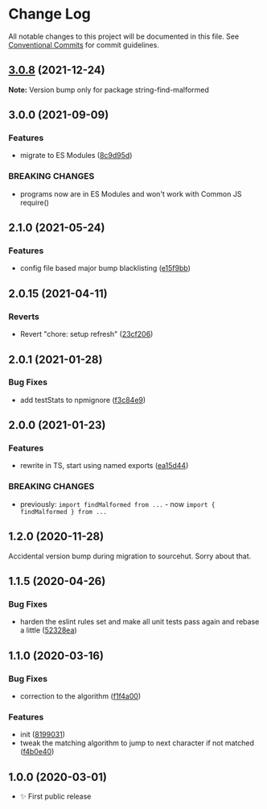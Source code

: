 # Change Log

All notable changes to this project will be documented in this file.
See [Conventional Commits](https://conventionalcommits.org) for commit guidelines.

## [3.0.8](https://github.com/codsen/codsen/compare/string-find-malformed@3.0.7...string-find-malformed@3.0.8) (2021-12-24)

**Note:** Version bump only for package string-find-malformed





## 3.0.0 (2021-09-09)

### Features

- migrate to ES Modules ([8c9d95d](https://github.com/codsen/codsen/commit/8c9d95d5dea0b769c2f070397141918a4893d575))

### BREAKING CHANGES

- programs now are in ES Modules and won't work with Common JS require()

## 2.1.0 (2021-05-24)

### Features

- config file based major bump blacklisting ([e15f9bb](https://github.com/codsen/codsen/commit/e15f9bba1c4fd5f847ac28b3f38fa6ee633f5dca))

## 2.0.15 (2021-04-11)

### Reverts

- Revert "chore: setup refresh" ([23cf206](https://github.com/codsen/codsen/commit/23cf206970a087ff0fa04e61f94d919f59ab3881))

## 2.0.1 (2021-01-28)

### Bug Fixes

- add testStats to npmignore ([f3c84e9](https://github.com/codsen/codsen/commit/f3c84e95afc5514214312f913692d85b2e12eb29))

## 2.0.0 (2021-01-23)

### Features

- rewrite in TS, start using named exports ([ea15d44](https://github.com/codsen/codsen/commit/ea15d447477dacbee1413c904fa2e2efc5681a93))

### BREAKING CHANGES

- previously: `import findMalformed from ...` - now `import { findMalformed } from ...`

## 1.2.0 (2020-11-28)

Accidental version bump during migration to sourcehut. Sorry about that.

## 1.1.5 (2020-04-26)

### Bug Fixes

- harden the eslint rules set and make all unit tests pass again and rebase a little ([52328ea](https://gitlab.com/codsen/codsen/commit/52328ea1f1a691513676d5bac259705ed61444d4))

## 1.1.0 (2020-03-16)

### Bug Fixes

- correction to the algorithm ([f1f4a00](https://gitlab.com/codsen/codsen/commit/f1f4a00c2a7dc43fbb13c1eff209beb12dfb0bd9))

### Features

- init ([8199031](https://gitlab.com/codsen/codsen/commit/81990319e699bfc0e3ecf8a7ee38ca8ce46c46a9))
- tweak the matching algorithm to jump to next character if not matched ([f4b0e40](https://gitlab.com/codsen/codsen/commit/f4b0e40729390b950adf7ebc45e01f0d75a34a4a))

## 1.0.0 (2020-03-01)

- ✨ First public release
